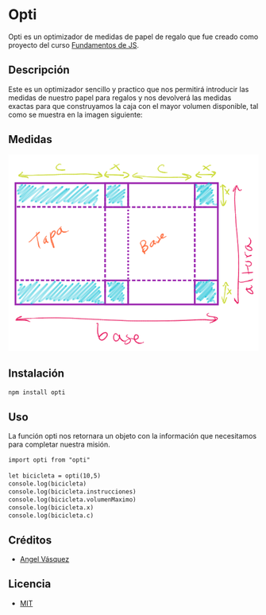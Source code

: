 # Opti

Opti es un optimizador de medidas de papel de regalo que fue creado como proyecto del curso [Fundamentos de JS](www.platzi.com/js).

## Descripción

Este es un optimizador sencillo y practico que nos permitirá introducir las medidas de nuestro papel para regalos y nos devolverá las medidas exactas para que construyamos la caja con el mayor volumen disponible, tal como se muestra en la imagen siguiente:

## Medidas

![Ejemplo](https://github.com/AngelVasquezNep/regalos/blob/master/3.jpg?raw=true)

## Instalación

```
npm install opti
```

## Uso
La función opti nos retornara un objeto con la información que necesitamos para completar nuestra misión.

```
import opti from "opti"

let bicicleta = opti(10,5)
console.log(bicicleta)
console.log(bicicleta.instrucciones)
console.log(bicicleta.volumenMaximo)
console.log(bicicleta.x)
console.log(bicicleta.c)

```

## Créditos

 - [Angel Vásquez](https://twitter.com/angelmathy)

## Licencia
 - [MIT](https://opensource.org/licenses/MIT)
